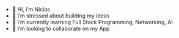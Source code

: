 - 👋 Hi, i’m Niclas
- 👀 I’m stressed about building my ideas
- 🌱 I’m currently learning Full Stack Programming, Networking, AI
-  💞️ I’m looking to collaborate on my App

